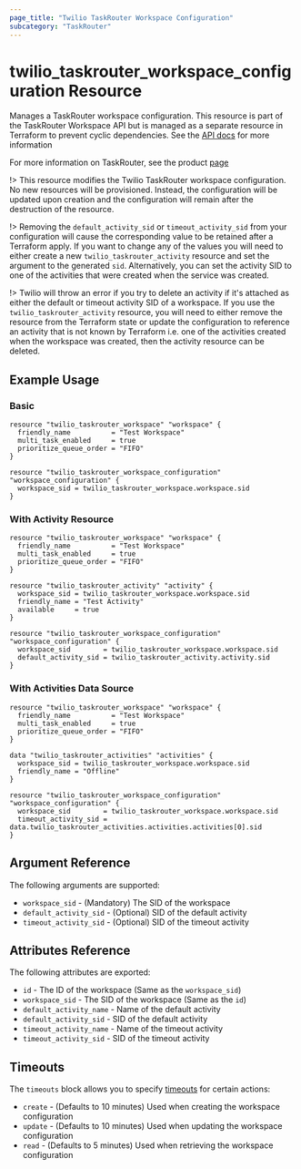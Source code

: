 ```yaml
---
page_title: "Twilio TaskRouter Workspace Configuration"
subcategory: "TaskRouter"
---
```


# twilio_taskrouter_workspace_configuration Resource

Manages a TaskRouter workspace configuration. This resource is part of the TaskRouter Workspace API but is managed as a separate resource in Terraform to prevent cyclic dependencies. See the [API docs](https://www.twilio.com/docs/taskrouter/api/workspace) for more information

For more information on TaskRouter, see the product [page](https://www.twilio.com/taskrouter)

!> This resource modifies the Twilio TaskRouter workspace configuration. No new resources will be provisioned. Instead, the configuration will be updated upon creation and the configuration will remain after the destruction of the resource.

!> Removing the `default_activity_sid` or `timeout_activity_sid` from your configuration will cause the corresponding value to be retained after a Terraform apply. If you want to change any of the values you will need to either create a new `twilio_taskrouter_activity` resource and set the argument to the generated `sid`. Alternatively, you can set the activity SID to one of the activities that were created when the service was created.

!> Twilio will throw an error if you try to delete an activity if it's attached as either the default or timeout activity SID of a workspace. If you use the `twilio_taskrouter_activity` resource, you will need to either remove the resource from the Terraform state or update the configuration to reference an activity that is not known by Terraform i.e. one of the activities created when the workspace was created, then the activity resource can be deleted.

## Example Usage

### Basic

```hcl
resource "twilio_taskrouter_workspace" "workspace" {
  friendly_name          = "Test Workspace"
  multi_task_enabled     = true
  prioritize_queue_order = "FIFO"
}

resource "twilio_taskrouter_workspace_configuration" "workspace_configuration" {
  workspace_sid = twilio_taskrouter_workspace.workspace.sid
}
```

### With Activity Resource

```hcl
resource "twilio_taskrouter_workspace" "workspace" {
  friendly_name          = "Test Workspace"
  multi_task_enabled     = true
  prioritize_queue_order = "FIFO"
}

resource "twilio_taskrouter_activity" "activity" {
  workspace_sid = twilio_taskrouter_workspace.workspace.sid
  friendly_name = "Test Activity"
  available     = true
}

resource "twilio_taskrouter_workspace_configuration" "workspace_configuration" {
  workspace_sid        = twilio_taskrouter_workspace.workspace.sid
  default_activity_sid = twilio_taskrouter_activity.activity.sid
}
```

### With Activities Data Source

```hcl
resource "twilio_taskrouter_workspace" "workspace" {
  friendly_name          = "Test Workspace"
  multi_task_enabled     = true
  prioritize_queue_order = "FIFO"
}

data "twilio_taskrouter_activities" "activities" {
  workspace_sid = twilio_taskrouter_workspace.workspace.sid
  friendly_name = "Offline"
}

resource "twilio_taskrouter_workspace_configuration" "workspace_configuration" {
  workspace_sid        = twilio_taskrouter_workspace.workspace.sid
  timeout_activity_sid = data.twilio_taskrouter_activities.activities.activities[0].sid
}
```

## Argument Reference

The following arguments are supported:

- `workspace_sid` - (Mandatory) The SID of the workspace
- `default_activity_sid` - (Optional) SID of the default activity
- `timeout_activity_sid` - (Optional) SID of the timeout activity

## Attributes Reference

The following attributes are exported:

- `id` - The ID of the workspace (Same as the `workspace_sid`)
- `workspace_sid` - The SID of the workspace (Same as the `id`)
- `default_activity_name` - Name of the default activity
- `default_activity_sid` - SID of the default activity
- `timeout_activity_name` - Name of the timeout activity
- `timeout_activity_sid` - SID of the timeout activity

## Timeouts

The `timeouts` block allows you to specify [timeouts](https://www.terraform.io/docs/configuration/resources.html#timeouts) for certain actions:

- `create` - (Defaults to 10 minutes) Used when creating the workspace configuration
- `update` - (Defaults to 10 minutes) Used when updating the workspace configuration
- `read` - (Defaults to 5 minutes) Used when retrieving the workspace configuration

